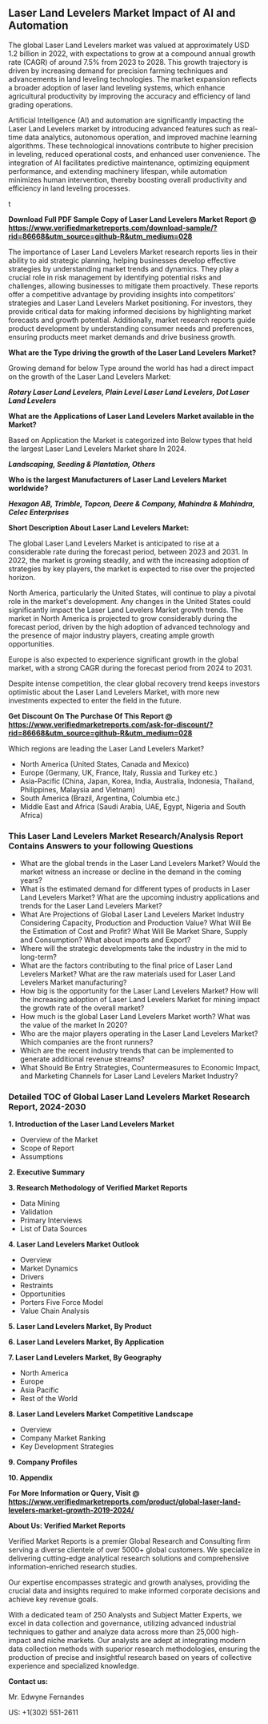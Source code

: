 <h2>Laser Land Levelers Market Impact of AI and Automation</h2><p>The global Laser Land Levelers market was valued at approximately USD 1.2 billion in 2022, with expectations to grow at a compound annual growth rate (CAGR) of around 7.5% from 2023 to 2028. This growth trajectory is driven by increasing demand for precision farming techniques and advancements in land leveling technologies. The market expansion reflects a broader adoption of laser land leveling systems, which enhance agricultural productivity by improving the accuracy and efficiency of land grading operations.</p><p>Artificial Intelligence (AI) and automation are significantly impacting the Laser Land Levelers market by introducing advanced features such as real-time data analytics, autonomous operation, and improved machine learning algorithms. These technological innovations contribute to higher precision in leveling, reduced operational costs, and enhanced user convenience. The integration of AI facilitates predictive maintenance, optimizing equipment performance, and extending machinery lifespan, while automation minimizes human intervention, thereby boosting overall productivity and efficiency in land leveling processes.</p>t</p><p id="" class=""><strong>Download Full PDF Sample Copy of Laser Land Levelers Market Report @ <a href="https://www.verifiedmarketreports.com/download-sample/?rid=86668&utm_source=github-R&utm_medium=028" target="_blank">https://www.verifiedmarketreports.com/download-sample/?rid=86668&utm_source=github-R&utm_medium=028</a></strong></p><p>The importance of&nbsp;Laser Land Levelers Market research reports lies in their ability to aid strategic planning, helping businesses develop effective strategies by understanding market trends and dynamics. They play a crucial role in risk management by identifying potential risks and challenges, allowing businesses to mitigate them proactively. These reports offer a competitive advantage by providing insights into competitors' strategies and Laser Land Levelers Market positioning. For investors, they provide critical data for making informed decisions by highlighting market forecasts and growth potential. Additionally, market research reports guide product development by understanding consumer needs and preferences, ensuring products meet market demands and drive business growth.</p><p><strong>What are the&nbsp;Type driving the growth of the Laser Land Levelers Market?</strong></p><p id="" class="">Growing demand for below Type around the world has had a direct impact on the growth of the Laser Land Levelers Market:</p><em><strong>Rotary Laser Land Levelers, Plain Level Laser Land Levelers, Dot Laser Land Levelers</strong></em></p><strong>What are the&nbsp;Applications&nbsp;of Laser Land Levelers Market available in the Market?</strong></p><p id="" class="">Based on Application the Market is categorized into Below types that held the largest Laser Land Levelers Market share In 2024.</p><em><strong>Landscaping, Seeding & Plantation, Others</strong></em></p><strong>Who is the largest Manufacturers of Laser Land Levelers Market worldwide?</strong></p><p><em><strong>Hexagon AB, Trimble, Topcon, Deere & Company, Mahindra & Mahindra, Celec Enterprises</strong></em></p><p id="" class=""><strong>Short Description About Laser Land Levelers Market:</strong></p><p>The global Laser Land Levelers Market is anticipated to rise at a considerable rate during the forecast period, between 2023 and 2031. In 2022, the market is growing steadily, and with the increasing adoption of strategies by key players, the market is expected to rise over the projected horizon.</p><p>North America, particularly the United States, will continue to play a pivotal role in the market's development. Any changes in the United States could significantly impact the Laser Land Levelers Market growth trends. The market in North America is projected to grow considerably during the forecast period, driven by the high adoption of advanced technology and the presence of major industry players, creating ample growth opportunities.</p><p>Europe is also expected to experience significant growth in the global market, with a strong CAGR during the forecast period from 2024 to 2031.</p><p>Despite intense competition, the clear global recovery trend keeps investors optimistic about the Laser Land Levelers Market, with more new investments expected to enter the field in the future.</p><p id="" class=""><strong>Get Discount On The Purchase Of This Report @ <a href="https://www.verifiedmarketreports.com/ask-for-discount/?rid=86668&utm_source=github-R&utm_medium=028" target="_blank">https://www.verifiedmarketreports.com/ask-for-discount/?rid=86668&utm_source=github-R&utm_medium=028</a></strong></p>Which regions are leading the Laser Land Levelers Market?</p><ul><li>North America (United States, Canada and Mexico)</li><li>Europe (Germany, UK, France, Italy, Russia and Turkey etc.)</li><li>Asia-Pacific (China, Japan, Korea, India, Australia, Indonesia, Thailand, Philippines, Malaysia and Vietnam)</li><li>South America (Brazil, Argentina, Columbia etc.)</li><li>Middle East and Africa (Saudi Arabia, UAE, Egypt, Nigeria and South Africa)</li></ul><h3 id="" class="">This Laser Land Levelers Market Research/Analysis Report Contains Answers to your following Questions</h3><ul><li>What are the global trends in the Laser Land Levelers Market? Would the market witness an increase or decline in the demand in the coming years?</li><li>What is the estimated demand for different types of products in Laser Land Levelers Market? What are the upcoming industry applications and trends for the Laser Land Levelers Market?</li><li>What Are Projections of Global Laser Land Levelers Market Industry Considering Capacity, Production and Production Value? What Will Be the Estimation of Cost and Profit? What Will Be Market Share, Supply and Consumption? What about imports and Export?</li><li>Where will the strategic developments take the industry in the mid to long-term?</li><li>What are the factors contributing to the final price of Laser Land Levelers Market? What are the raw materials used for Laser Land Levelers Market manufacturing?</li><li>How big is the opportunity for the Laser Land Levelers Market? How will the increasing adoption of Laser Land Levelers Market for mining impact the growth rate of the overall market?</li><li>How much is the global Laser Land Levelers Market worth? What was the value of the market In 2020?</li><li>Who are the major players operating in the Laser Land Levelers Market? Which companies are the front runners?</li><li>Which are the recent industry trends that can be implemented to generate additional revenue streams?</li><li>What Should Be Entry Strategies, Countermeasures to Economic Impact, and Marketing Channels for Laser Land Levelers Market Industry?</li></ul><h3 id="" class="">Detailed TOC of Global Laser Land Levelers Market Research Report, 2024-2030</h3><p id="" class=""><strong>1. Introduction of the Laser Land Levelers Market</strong></p><ul><li>Overview of the Market</li><li>Scope of Report</li><li>Assumptions</li></ul><p id="" class=""><strong>2. Executive Summary</strong></p><p id="" class=""><strong>3. Research Methodology of Verified Market Reports</strong></p><ul><li>Data Mining</li><li>Validation</li><li>Primary Interviews</li><li>List of Data Sources</li></ul><p id="" class=""><strong>4. Laser Land Levelers Market Outlook</strong></p><ul><li>Overview</li><li>Market Dynamics</li><li>Drivers</li><li>Restraints</li><li>Opportunities</li><li>Porters Five Force Model</li><li>Value Chain Analysis</li></ul><p id="" class=""><strong>5. Laser Land Levelers Market, By Product</strong></p><p id="" class=""><strong>6. Laser Land Levelers Market, By Application</strong></p><p id="" class=""><strong>7. Laser Land Levelers Market, By Geography</strong></p><ul><li>North America</li><li>Europe</li><li>Asia Pacific</li><li>Rest of the World</li></ul><p id="" class=""><strong>8. Laser Land Levelers Market Competitive Landscape</strong></p><ul><li>Overview</li><li>Company Market Ranking</li><li>Key Development Strategies</li></ul><p id="" class=""><strong>9. Company Profiles</strong></p><p id="" class=""><strong>10. Appendix</strong></p><p id="" class=""><strong>For More Information or Query, Visit @ <a href="https://www.verifiedmarketreports.com/product/global-laser-land-levelers-market-growth-2019-2024/" target="_blank">https://www.verifiedmarketreports.com/product/global-laser-land-levelers-market-growth-2019-2024/</a></strong></p><p id="" class=""><strong>About Us: Verified Market Reports</strong></p><p id="" class="">Verified Market Reports is a premier Global Research and Consulting firm serving a diverse clientele of over 5000+ global customers. We specialize in delivering cutting-edge analytical research solutions and comprehensive information-enriched research studies.</p><p id="" class="">Our expertise encompasses strategic and growth analyses, providing the crucial data and insights required to make informed corporate decisions and achieve key revenue goals.</p><p id="" class="">With a dedicated team of 250 Analysts and Subject Matter Experts, we excel in data collection and governance, utilizing advanced industrial techniques to gather and analyze data across more than 25,000 high-impact and niche markets. Our analysts are adept at integrating modern data collection methods with superior research methodologies, ensuring the production of precise and insightful research based on years of collective experience and specialized knowledge.</p><p id="" class=""><strong>Contact us:</strong></p><p id="" class="">Mr. Edwyne Fernandes</p><p id="" class="">US: +1(302) 551-2611</p>
